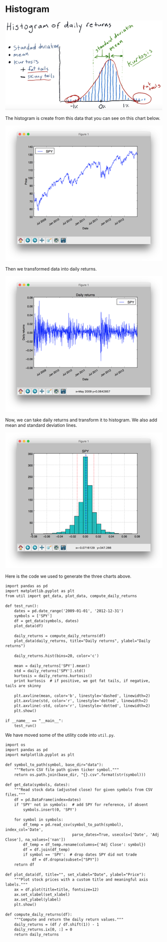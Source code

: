 # Histogram

![](/assets/histogram.png)

The histogram is create from this data that you can see on this chart below.

![](/assets/histogram-data.png)

Then we transformed data into daily returns.

![](/assets/histogram-daily-return.png)

Now, we can take daily returns and transform it to histogram. We also add mean and standard deviation lines.

![](/assets/histogram-with-all.png)

Here is the code we used to generate the three charts above.

```
import pandas as pd
import matplotlib.pyplot as plt
from util import get_data, plot_data, compute_daily_returns

def test_run():
    dates = pd.date_range('2009-01-01', '2012-12-31')
    symbols = ['SPY']
    df = get_data(symbols, dates)
    plot_data(df)

    daily_returns = compute_daily_returns(df)
    plot_data(daily_returns, title="Daily returns", ylabel="Daily returns")

    daily_returns.hist(bins=20, color='c')

    mean = daily_returns['SPY'].mean()
    std = daily_returns['SPY'].std()
    kurtosis = daily_returns.kurtosis()
    print kurtosis  # if positive, we got fat tails, if negative, tails are skinny

    plt.axvline(mean, color='b', linestyle='dashed', linewidth=2)
    plt.axvline(std, color='r', linestyle='dotted', linewidth=2)
    plt.axvline(-std, color='r', linestyle='dotted', linewidth=2)
    plt.show()

if __name__ == "__main__":
    test_run()
```

We have moved some of the utility code into `util.py`.

```
import os
import pandas as pd
import matplotlib.pyplot as plt

def symbol_to_path(symbol, base_dir="data"):
    """Return CSV file path given ticker symbol."""
    return os.path.join(base_dir, "{}.csv".format(str(symbol)))

def get_data(symbols, dates):
    """Read stock data (adjusted close) for given symbols from CSV files."""
    df = pd.DataFrame(index=dates)
    if 'SPY' not in symbols:  # add SPY for reference, if absent
        symbols.insert(0, 'SPY')

    for symbol in symbols:
        df_temp = pd.read_csv(symbol_to_path(symbol), index_col='Date',
                              parse_dates=True, usecols=['Date', 'Adj Close'], na_values=['nan'])
        df_temp = df_temp.rename(columns={'Adj Close': symbol})
        df = df.join(df_temp)
        if symbol == 'SPY':  # drop dates SPY did not trade
            df = df.dropna(subset=["SPY"])
    return df

def plot_data(df, title="", set_xlabel="Date", ylabel="Price"):
    """Plot stock prices with a custom title and meaningful axis labels."""
    ax = df.plot(title=title, fontsize=12)
    ax.set_xlabel(set_xlabel)
    ax.set_ylabel(ylabel)
    plt.show()

def compute_daily_returns(df):
    """Compute and return the daily return values."""
    daily_returns = (df / df.shift(1)) - 1
    daily_returns.ix[0, :] = 0
    return daily_returns
```



